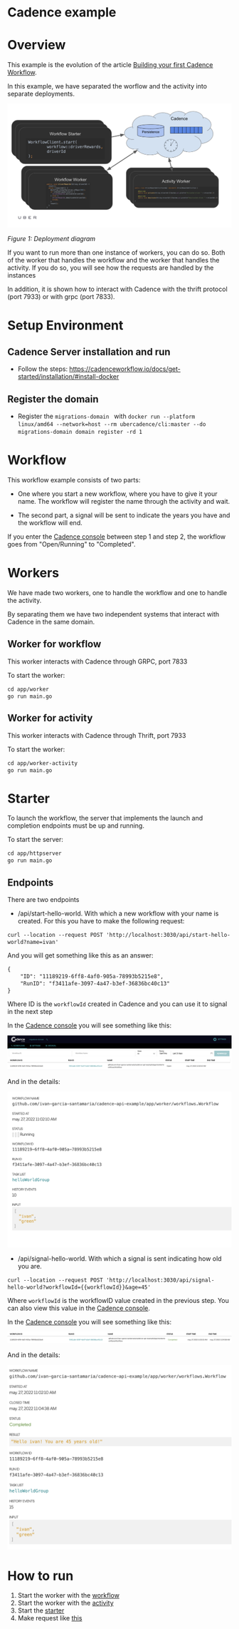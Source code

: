 # Cadence example

# Overview

This example is the evolution of the article [Building your first Cadence Workflow](https://medium.com/stashaway-engineering/building-your-first-cadence-workflow-e61a0b29785). 

In this example, we have separated the worflow and the activity into separate deployments.

![Deployments](./docs/deployment.png)

_Figure 1: Deployment diagram_


If you want to run more than one instance of workers, you can do so. Both of the worker that handles the workflow and the worker that handles the activity. If you do so, you will see how the requests are handled by the instances

In addition, it is shown how to interact with Cadence with the thrift protocol (port 7933) or with grpc (port 7833).

# Setup Environment

## Cadence Server installation and run
- Follow the steps: https://cadenceworkflow.io/docs/get-started/installation/#install-docker

## Register the domain
- Register the `migrations-domain ` with `docker run --platform linux/amd64 --network=host --rm ubercadence/cli:master --do migrations-domain domain register -rd 1`

# Workflow

This workflow example consists of two parts:

- One where you start a new workflow, where you have to give it your name. The workflow will register the name through the activity and wait.

- The second part, a signal will be sent to indicate the years you have and the workflow will end.

If you enter the [Cadence console](http://localhost:8088/) between step 1 and step 2, the workflow goes from "Open/Running" to "Completed".


# Workers
We have made two workers, one to handle the workflow and one to handle the activity.

By separating them we have two independent systems that interact with Cadence in the same domain.

## Worker for workflow
This worker interacts with Cadence through GRPC, port 7833

To start the worker:
```
cd app/worker
go run main.go
```

## Worker for activity
This worker interacts with Cadence through Thrift, port 7933

To start the worker:
```
cd app/worker-activity
go run main.go
```

# Starter
To launch the workflow, the server that implements the launch and completion endpoints must be up and running.

To start the server:
```
cd app/httpserver
go run main.go
```
## Endpoints

There are two endpoints
- /api/start-hello-world. With which a new workflow with your name is created. For this you have to make the following request:

```
curl --location --request POST 'http://localhost:3030/api/start-hello-world?name=ivan'
```
And you will get something like this as an answer:
```
{
    "ID": "11189219-6ff8-4af0-905a-78993b5215e8",
    "RunID": "f3411afe-3097-4a47-b3ef-36836bc40c13"
}
```
Where ID is the `workflowId` created in Cadence and you can use it to signal in the next step

In the [Cadence console](http://localhost:8088/) you will see something like this:

![Flow-running](./docs/flow-running.png)

And in the details:

![Detail-running](./docs/detail-running.png)

- /api/signal-hello-world. With which a signal is sent indicating how old you are.

```
curl --location --request POST 'http://localhost:3030/api/signal-hello-world?workflowId={{workflowId}}&age=45'
```
Where `workflowId` is the workflowID value created in the previous step. You can also view this value in the [Cadence console](http://localhost:8088/).

In the [Cadence console](http://localhost:8088/) you will see something like this:

![Flow-completed](./docs/flow-completed.png)

And in the details:

![Detail-completed](./docs/detail-completed.png)

# How to run
1. Start the worker with the [workflow](#worker-for-workflow)
2. Start the worker with the [activity](#worker-for-activity)
3. Start the [starter](#starter)
4. Make request like [this](#endpoints)